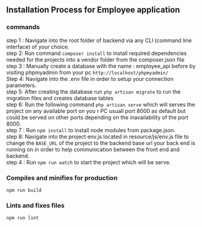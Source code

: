 ## Installation Process for Employee application



### commands

step 1 : Navigate into the root folder of backend via any CLI (command line interface) of your choice.<br />
step 2: Run command `composer install` to install required dependencies needed for the projects into a vendor folder from the composer.json file<br />
step 3 : Manually create a database with the name : employee_api before by visiting phpmyadmin from your pc `http://localhost/phpmyadmin/`<br />
Step 4: Navigate into the .env file in order to setup your connection parameters.<br />
step 5: After creating the database run `php artisan migrate` to run the migration files and creates database tables<br />
step 6: Run the following command `php artisan serve` which will serves the project on any available port on you r PC usuall port 8000 as default but could be served on other ports depending on the inavailability of the port 8000.<br />
step 7 : Run `npm install` to install node modules from package.json.<br/>
step 8: Navigate into the project env.js located in resource/js/env.js file to change the `BASE_URL` of the project to the backend base url your back end is running on in order to help communication between the front end and backend.<br/>
step 4 : Run `npm run watch` to start the project which will be serve. <br/>

### Compiles and minifies for production

```
npm run build
```

### Lints and fixes files

```
npm run lint
```
